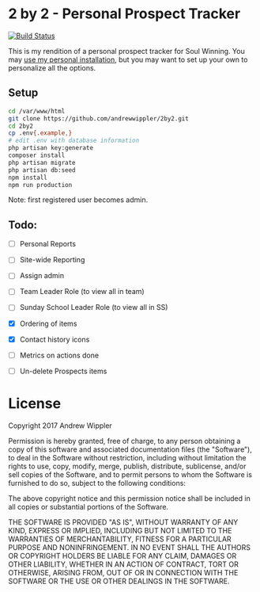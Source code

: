 # 2 by 2 - Personal Prospect Tracker
[![Build Status](https://travis-ci.org/andrewwippler/2by2.svg?branch=master)](https://travis-ci.org/andrewwippler/2by2)

This is my rendition of a personal prospect tracker for Soul Winning. You may [use my personal installation](https://2by2.andrewwippler.com), but you may want to set up your own to personalize all the options.

## Setup

```bash
cd /var/www/html
git clone https://github.com/andrewwippler/2by2.git
cd 2by2
cp .env{.example,}
# edit .env with database information
php artisan key:generate
composer install
php artisan migrate
php artisan db:seed
npm install
npm run production
```

Note: first registered user becomes admin.

## Todo:

- [ ] Personal Reports
- [ ] Site-wide Reporting
- [ ] Assign admin
- [ ] Team Leader Role (to view all in team)
- [ ] Sunday School Leader Role (to view all in SS)
- [X] Ordering of items
- [X] Contact history icons
- [ ] Metrics on actions done
- [ ] Un-delete Prospects items


# License

Copyright 2017 Andrew Wippler

Permission is hereby granted, free of charge, to any person obtaining a copy of this software and associated documentation files (the "Software"), to deal in the Software without restriction, including without limitation the rights to use, copy, modify, merge, publish, distribute, sublicense, and/or sell copies of the Software, and to permit persons to whom the Software is furnished to do so, subject to the following conditions:

The above copyright notice and this permission notice shall be included in all copies or substantial portions of the Software.

THE SOFTWARE IS PROVIDED "AS IS", WITHOUT WARRANTY OF ANY KIND, EXPRESS OR IMPLIED, INCLUDING BUT NOT LIMITED TO THE WARRANTIES OF MERCHANTABILITY, FITNESS FOR A PARTICULAR PURPOSE AND NONINFRINGEMENT. IN NO EVENT SHALL THE AUTHORS OR COPYRIGHT HOLDERS BE LIABLE FOR ANY CLAIM, DAMAGES OR OTHER LIABILITY, WHETHER IN AN ACTION OF CONTRACT, TORT OR OTHERWISE, ARISING FROM, OUT OF OR IN CONNECTION WITH THE SOFTWARE OR THE USE OR OTHER DEALINGS IN THE SOFTWARE.
